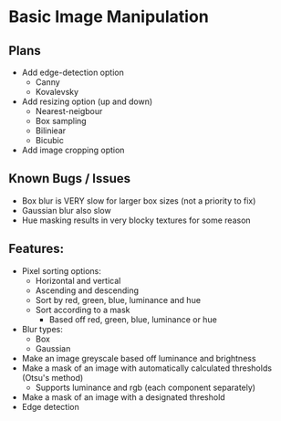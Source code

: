 # Basic Image Manipulation

## Plans
- Add edge-detection option
    - Canny
    - Kovalevsky
- Add resizing option (up and down)
    - Nearest-neigbour
    - Box sampling
    - Biliniear
    - Bicubic
- Add image cropping option

## Known Bugs / Issues
- Box blur is VERY slow for larger box sizes (not a priority to fix)
- Gaussian blur also slow
- Hue masking results in very blocky textures for some reason

## Features:
- Pixel sorting options:
    - Horizontal and vertical
    - Ascending and descending
    - Sort by red, green, blue, luminance and hue
    - Sort according to a mask
        - Based off red, green, blue, luminance or hue
- Blur types:
    - Box
    - Gaussian
- Make an image greyscale based off luminance and brightness
- Make a mask of an image with automatically calculated thresholds (Otsu's method) 
    - Supports luminance and rgb (each component separately)
- Make a mask of an image with a designated threshold
- Edge detection